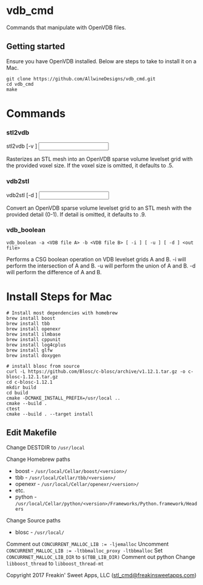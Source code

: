 vdb_cmd
=======

Commands that manipulate with OpenVDB files. 

Getting started
---------------

Ensure you have OpenVDB installed. Below are steps to take to install it on a Mac.

    git clone https://github.com/AllwineDesigns/vdb_cmd.git
    cd vdb_cmd
    make

# Commands

### stl2vdb

   stl2vdb [-v <voxel size>] <input STL file> <output VDB file>

Rasterizes an STL mesh into an OpenVDB sparse volume levelset grid with the provided voxel size. If the voxel size is omitted, it defaults to .5.

### vdb2stl

   vdb2stl [-d <detail>] <input VDB file> <output STL file>

Convert an OpenVDB sparse volume levelset grid to an STL mesh with the provided detail (0-1). If detail is omitted, it defaults to .9.

### vdb_boolean

    vdb_boolean -a <VDB file A> -b <VDB file B> [ -i ] [ -u ] [ -d ] <out file>

Performs a CSG boolean operation on VDB levelset grids A and B. -i will perform the intersection of A and B. -u will 
perform the union of A and B. -d will perform the difference of A and B.

# Install Steps for Mac

    # Install most dependencies with homebrew
    brew install boost
    brew install tbb
    brew install openexr
    brew install ilmbase
    brew install cppunit
    brew install log4cplus
    brew install glfw
    brew install doxygen

    # install blosc from source
    curl -L https://github.com/Blosc/c-blosc/archive/v1.12.1.tar.gz -o c-blosc-1.12.1.tar.gz
    cd c-blosc-1.12.1
    mkdir build
    cd build
    cmake -DCMAKE_INSTALL_PREFIX=/usr/local ..
    cmake --build .
    ctest
    cmake --build . --target install

## Edit Makefile

Change DESTDIR to `/usr/local`

Change Homebrew paths
* boost - `/usr/local/Cellar/boost/<version>/`
* tbb - `/usr/local/Cellar/tbb/<version>/`
* openexr - `/usr/local/Cellar/openexr/<version>/`
* etc.
* python - `/usr/local/Cellar/python/<version>/Frameworks/Python.framework/Headers`

Change Source paths
* blosc - `/usr/local/`

Comment out `CONCURRENT_MALLOC_LIB := -ljemalloc`
Uncomment `CONCURRENT_MALLOC_LIB := -ltbbmalloc_proxy -ltbbmalloc`
Set `CONCURRNET_MALLOC_LIB_DIR` to `$(TBB_LIB_DIR)`
Comment out python
Change `libboost_thread` to `libboost_thread-mt`

Copyright 2017 Freakin' Sweet Apps, LLC (stl_cmd@freakinsweetapps.com)

